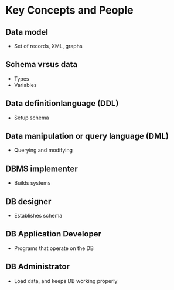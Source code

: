 # Key Concepts and People

## Data model

- Set of records, XML, graphs

## Schema vrsus data

- Types
- Variables

## Data definitionlanguage (DDL)

- Setup schema

## Data manipulation or query language (DML)

- Querying and modifying 

## DBMS implementer

- Builds systems

## DB designer

- Establishes schema

## DB Application Developer

- Programs that operate on the DB

## DB Administrator

- Load data, and keeps DB working properly 